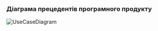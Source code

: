 ### Діаграма прецедентів програмного продукту
![UseCaseDiagram](https://github.com/oleksandrblazhko/ai-215-smolkin/assets/101869573/e578fc17-4800-460c-a305-0161a627836f)

